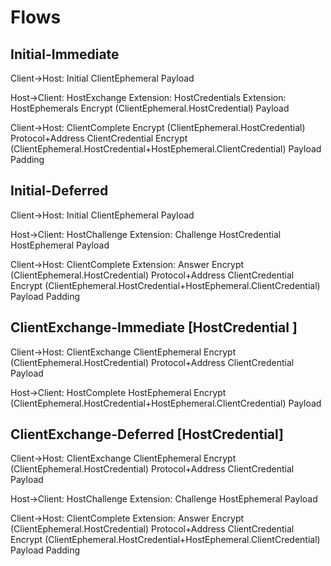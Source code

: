 ﻿# Flows


## Initial-Immediate

Client->Host:   Initial
    ClientEphemeral
    Payload

Host->Client: HostExchange
    Extension: HostCredentials
    Extension: HostEphemerals
    Encrypt (ClientEphemeral.HostCredential)
        Payload

Client->Host: ClientComplete
    Encrypt (ClientEphemeral.HostCredential)
        Protocol+Address
        ClientCredential
        Encrypt (ClientEphemeral.HostCredential+HostEphemeral.ClientCredential)
            Payload
        Padding

## Initial-Deferred

Client->Host:   Initial
    ClientEphemeral
    Payload

Host->Client: HostChallenge
    Extension: Challenge
    HostCredential
    HostEphemeral
    Payload

Client->Host: ClientComplete
    Extension: Answer
    Encrypt (ClientEphemeral.HostCredential)
        Protocol+Address
        ClientCredential
        Encrypt (ClientEphemeral.HostCredential+HostEphemeral.ClientCredential)
            Payload
        Padding

## ClientExchange-Immediate [HostCredential ]

Client->Host:   ClientExchange
    ClientEphemeral
    Encrypt (ClientEphemeral.HostCredential)
        Protocol+Address
        ClientCredential
        Payload

Host->Client: HostComplete
    HostEphemeral
    Encrypt (ClientEphemeral.HostCredential+HostEphemeral.ClientCredential)
        Payload

## ClientExchange-Deferred  [HostCredential]

Client->Host:   ClientExchange 
    ClientEphemeral
    Encrypt (ClientEphemeral.HostCredential)
        Protocol+Address
        ClientCredential
        Payload

Host->Client: HostChallenge
    Extension: Challenge
    HostEphemeral
    Payload

Client->Host: ClientComplete
    Extension: Answer
    Encrypt (ClientEphemeral.HostCredential)
        Protocol+Address
        ClientCredential
        Encrypt (ClientEphemeral.HostCredential+HostEphemeral.ClientCredential)
            Payload
        Padding